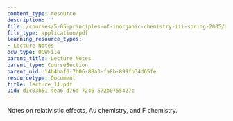 ```yaml
---
content_type: resource
description: ''
file: /courses/5-05-principles-of-inorganic-chemistry-iii-spring-2005/d1c03b514ea6d76d7246572b0755427c_lecture_11.pdf
file_type: application/pdf
learning_resource_types:
- Lecture Notes
ocw_type: OCWFile
parent_title: Lecture Notes
parent_type: CourseSection
parent_uid: 14b4baf0-7b06-88a3-fa8b-899fb34d65fe
resourcetype: Document
title: lecture_11.pdf
uid: d1c03b51-4ea6-d76d-7246-572b0755427c
---
```

Notes on relativistic effects, Au chemistry, and F chemistry.